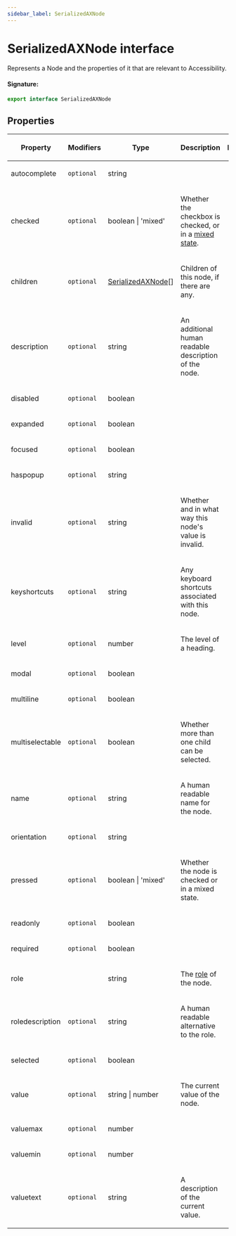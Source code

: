 ```yaml
---
sidebar_label: SerializedAXNode
---
```


# SerializedAXNode interface

Represents a Node and the properties of it that are relevant to Accessibility.

#### Signature:

```typescript
export interface SerializedAXNode
```

## Properties

<table><thead><tr><th>

Property

</th><th>

Modifiers

</th><th>

Type

</th><th>

Description

</th><th>

Default

</th></tr></thead>
<tbody><tr><td>

<span id="autocomplete">autocomplete</span>

</td><td>

`optional`

</td><td>

string

</td><td>

</td><td>

</td></tr>
<tr><td>

<span id="checked">checked</span>

</td><td>

`optional`

</td><td>

boolean \| 'mixed'

</td><td>

Whether the checkbox is checked, or in a [mixed state](https://www.w3.org/TR/wai-aria-practices/examples/checkbox/checkbox-2/checkbox-2.html).

</td><td>

</td></tr>
<tr><td>

<span id="children">children</span>

</td><td>

`optional`

</td><td>

[SerializedAXNode](./puppeteer.serializedaxnode.md)\[\]

</td><td>

Children of this node, if there are any.

</td><td>

</td></tr>
<tr><td>

<span id="description">description</span>

</td><td>

`optional`

</td><td>

string

</td><td>

An additional human readable description of the node.

</td><td>

</td></tr>
<tr><td>

<span id="disabled">disabled</span>

</td><td>

`optional`

</td><td>

boolean

</td><td>

</td><td>

</td></tr>
<tr><td>

<span id="expanded">expanded</span>

</td><td>

`optional`

</td><td>

boolean

</td><td>

</td><td>

</td></tr>
<tr><td>

<span id="focused">focused</span>

</td><td>

`optional`

</td><td>

boolean

</td><td>

</td><td>

</td></tr>
<tr><td>

<span id="haspopup">haspopup</span>

</td><td>

`optional`

</td><td>

string

</td><td>

</td><td>

</td></tr>
<tr><td>

<span id="invalid">invalid</span>

</td><td>

`optional`

</td><td>

string

</td><td>

Whether and in what way this node's value is invalid.

</td><td>

</td></tr>
<tr><td>

<span id="keyshortcuts">keyshortcuts</span>

</td><td>

`optional`

</td><td>

string

</td><td>

Any keyboard shortcuts associated with this node.

</td><td>

</td></tr>
<tr><td>

<span id="level">level</span>

</td><td>

`optional`

</td><td>

number

</td><td>

The level of a heading.

</td><td>

</td></tr>
<tr><td>

<span id="modal">modal</span>

</td><td>

`optional`

</td><td>

boolean

</td><td>

</td><td>

</td></tr>
<tr><td>

<span id="multiline">multiline</span>

</td><td>

`optional`

</td><td>

boolean

</td><td>

</td><td>

</td></tr>
<tr><td>

<span id="multiselectable">multiselectable</span>

</td><td>

`optional`

</td><td>

boolean

</td><td>

Whether more than one child can be selected.

</td><td>

</td></tr>
<tr><td>

<span id="name">name</span>

</td><td>

`optional`

</td><td>

string

</td><td>

A human readable name for the node.

</td><td>

</td></tr>
<tr><td>

<span id="orientation">orientation</span>

</td><td>

`optional`

</td><td>

string

</td><td>

</td><td>

</td></tr>
<tr><td>

<span id="pressed">pressed</span>

</td><td>

`optional`

</td><td>

boolean \| 'mixed'

</td><td>

Whether the node is checked or in a mixed state.

</td><td>

</td></tr>
<tr><td>

<span id="readonly">readonly</span>

</td><td>

`optional`

</td><td>

boolean

</td><td>

</td><td>

</td></tr>
<tr><td>

<span id="required">required</span>

</td><td>

`optional`

</td><td>

boolean

</td><td>

</td><td>

</td></tr>
<tr><td>

<span id="role">role</span>

</td><td>

</td><td>

string

</td><td>

The [role](https://www.w3.org/TR/wai-aria/#usage_intro) of the node.

</td><td>

</td></tr>
<tr><td>

<span id="roledescription">roledescription</span>

</td><td>

`optional`

</td><td>

string

</td><td>

A human readable alternative to the role.

</td><td>

</td></tr>
<tr><td>

<span id="selected">selected</span>

</td><td>

`optional`

</td><td>

boolean

</td><td>

</td><td>

</td></tr>
<tr><td>

<span id="value">value</span>

</td><td>

`optional`

</td><td>

string \| number

</td><td>

The current value of the node.

</td><td>

</td></tr>
<tr><td>

<span id="valuemax">valuemax</span>

</td><td>

`optional`

</td><td>

number

</td><td>

</td><td>

</td></tr>
<tr><td>

<span id="valuemin">valuemin</span>

</td><td>

`optional`

</td><td>

number

</td><td>

</td><td>

</td></tr>
<tr><td>

<span id="valuetext">valuetext</span>

</td><td>

`optional`

</td><td>

string

</td><td>

A description of the current value.

</td><td>

</td></tr>
</tbody></table>
